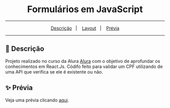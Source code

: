<div align="center">
  <h1>Formulários em JavaScript</h1>
</div>
<hr/>

<p align="center">
  <a href="#pushpin-Descrição">Descrição</a>&nbsp;&nbsp;&nbsp;|&nbsp;&nbsp;&nbsp;
  <a href="#framed_picture-Layout">Layout</a>&nbsp;&nbsp;&nbsp;|&nbsp;&nbsp;&nbsp;
  <a href="#sparkles-Prévia">Prévia</a>
</p>
<hr/>

## :pushpin: Descrição
Projeto realizado no curso da Alura [Alura](https://www.alura.com.br/) com o objetivo de aprofundar os conhecimentos em React.Js.
Códifo feito para validar um CPF utilizando de uma API que verifica se ele é existente ou não.

## :sparkles: Prévia
Veja uma prévia clicando [aqui](https://cadastro-js-blond.vercel.app/pages/abrir-conta-form.html).

